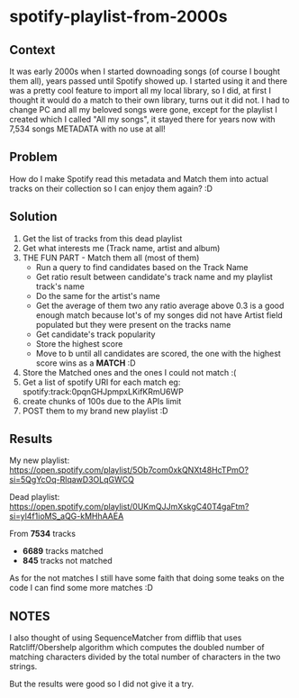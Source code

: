# spotify-playlist-from-2000s

## Context
It was early 2000s when I started downoading songs (of course I bought them all), years passed until Spotify showed up. I started using it and there was a pretty cool feature to import all my local library, so I did, at first I thought it would do a match to their own library, turns out it did not. I had to change PC and all my beloved songs were gone, except for the playlist I created which I called "All my songs", it stayed there for years now with 7,534 songs METADATA with no use at all! 

## Problem
How do I make Spotify read this metadata and Match them into actual tracks on their collection so I can enjoy them again? :D

## Solution
1. Get the list of tracks from this dead playlist
2. Get what interests me (Track name, artist and album)
3. THE FUN PART - Match them all (most of them)
    - Run a query to find candidates based on the Track Name
    - Get ratio result between candidate's track name and my playlist track's name
    - Do the same for the artist's name
    - Get the average of them two any ratio average above 0.3 is a good enough match because lot's of my songes did not have Artist field populated but they were present on the tracks name
    - Get candidate's track popularity
    - Store the highest score
    - Move to b until all candidates are scored, the one with the highest score wins as a **MATCH** :D 
4. Store the Matched ones and the ones I could not match :(
5. Get a list of spotify URI for each match eg: spotify:track:0pqnGHJpmpxLKifKRmU6WP
6. create chunks of 100s due to the APIs limit
7. POST them to my brand new playlist :D

## Results
My new playlist: https://open.spotify.com/playlist/5Ob7com0xkQNXt48HcTPmO?si=5QgYcOq-RlqawD3OLqGWCQ

Dead playlist: https://open.spotify.com/playlist/0UKmQJJmXskgC40T4gaFtm?si=yl4f1ioMS_aQG-kMHhAAEA

From **7534** tracks
- **6689** tracks matched
- **845** tracks not matched

As for the not matches I still have some faith that doing some teaks on the code I can find some more matches :D

## NOTES
I also thought of using SequenceMatcher from difflib that uses Ratcliff/Obershelp algorithm which computes the doubled number of matching characters divided by the total number of characters in the two strings.

But the results were good so I did not give it a try.
